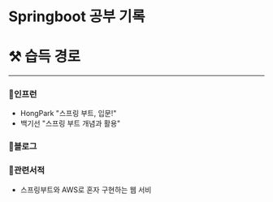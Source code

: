 # Springboot 공부 기록


# ⚒️ 습득 경로
---
### 🌿인프런
- HongPark "스프링 부트, 입문!"
- 백기선 "스프링 부트 개념과 활용"
### 📘블로그
### 📙관련서적
- 스프링부트와 AWS로 혼자 구현하는 웹 서비
